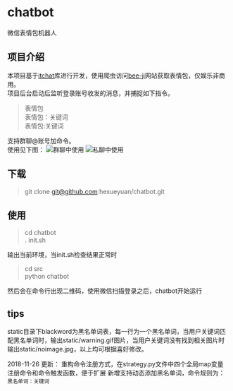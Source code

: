 # chatbot
微信表情包机器人

## 项目介绍  
本项目基于[itchat](https://github.com/littlecodersh/itchat)库进行开发，使用爬虫访问[bee-ji](http://www.bee-ji.com)网站获取表情包，仅娱乐非商用。  
项目后台启动后监听登录账号收发的消息，并捕捉如下指令。  
> 表情包  
> 表情包：关键词  
> 表情包:关键词  

支持群聊@账号加命令。  
使用见下图：
![群聊中使用](https://github.com/hexueyuan/chatbot/blob/master/static/qunliao.jpg)
![私聊中使用](https://github.com/hexueyuan/chatbot/blob/master/static/siliao.jpg)

## 下载
> git clone git@github.com:hexueyuan/chatbot.git
  
## 使用
> cd chatbot  
> . init.sh  

输出当前环境，当init.sh检查结果正常时  

> cd src  
> python chatbot  

然后会在命令行出现二维码，使用微信扫描登录之后，chatbot开始运行

## tips
static目录下blackword为黑名单词表，每一行为一个黑名单词，当用户关键词匹配黑名单词时，输出static/warning.gif图片，当用户关键词没有找到相关图片时输出static/noimage.jpg，以上均可根据喜好修改。

2018-11-26 更新：
    重构命令注册方式，在strategy.py文件中四个全局map变量注册命令和命令触发函数，便于扩展
    新增支持动态添加黑名单词，命令规则为：`黑名单词：关键词`
